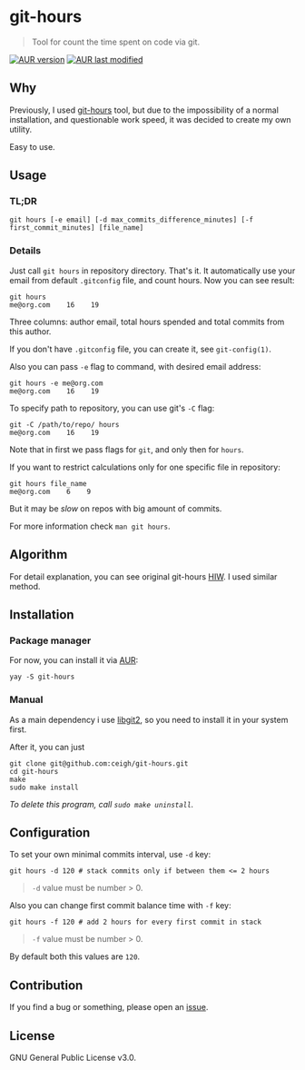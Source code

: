 # git-hours
> Tool for count the time spent on code via git.

[![AUR version](https://img.shields.io/aur/version/git-hours)](https://aur.archlinux.org/packages/git-hours)
[![AUR last modified](https://img.shields.io/aur/last-modified/git-hours)](https://aur.archlinux.org/packages/git-hours)

## Why

Previously, I used [git-hours](https://github.com/kimmobrunfeldt/git-hours) tool, but due to the impossibility of a normal installation, and questionable work speed, it was decided to create my own utility.

Easy to use.

## Usage

### TL;DR

`git hours [-e email] [-d max_commits_difference_minutes] [-f first_commit_minutes] [file_name]`

### Details

Just call `git hours` in repository directory. That's it. It automatically use your email from default `.gitconfig` file, and count hours. Now you can see result:

```shell
git hours
me@org.com    16    19
```

Three columns: author email, total hours spended and total commits from this author.

If you don't have `.gitconfig` file, you can create it, see `git-config(1)`.

Also you can pass `-e` flag to command, with desired email address:

```shell
git hours -e me@org.com
me@org.com    16    19
```

To specify path to repository, you can use git's `-C` flag:

```shell
git -C /path/to/repo/ hours
me@org.com    16    19
```

Note that in first we pass flags for `git`, and only then for `hours`.

If you want to restrict calculations only for one specific file in repository:

```shell
git hours file_name
me@org.com    6    9
```

But it may be _slow_ on repos with big amount of commits.

For more information check `man git hours`.

## Algorithm

For detail explanation, you can see original git-hours [HIW](https://github.com/kimmobrunfeldt/git-hours#how-it-works). I used similar method.

## Installation

### Package manager

For now, you can install it via [AUR](https://aur.archlinux.org/packages/git-hours):

```
yay -S git-hours
```

### Manual

As a main dependency i use [libgit2](https://github.com/libgit2/libgit2), so you need to install it in your system first.

After it, you can just

```shell
git clone git@github.com:ceigh/git-hours.git
cd git-hours
make
sudo make install
```

*To delete this program, call `sudo make uninstall`.*

## Configuration

To set your own minimal commits interval, use `-d` key:

```shell
git hours -d 120 # stack commits only if between them <= 2 hours
```

> `-d` value must be number > 0.

Also you can change first commit balance time with `-f` key:

```shell
git hours -f 120 # add 2 hours for every first commit in stack
```

> `-f` value must be number > 0.

By default both this values are `120`.

## Contribution

If you find a bug or something, please open an [issue](https://github.com/ceigh/git-hours/issues/new).

## License

GNU General Public License v3.0.

